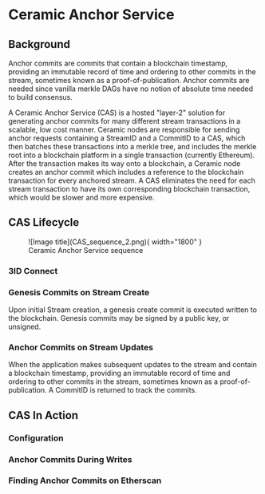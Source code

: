 # Ceramic Anchor Service

## Background

Anchor commits are commits that contain a blockchain timestamp, providing an immutable record of time and ordering to other commits in the stream, sometimes known as a proof-of-publication. Anchor commits are needed since vanilla merkle DAGs have no notion of absolute time needed to build consensus.

A Ceramic Anchor Service (CAS) is a hosted "layer-2" solution for generating anchor commits for many different stream transactions in a scalable, low cost manner. Ceramic nodes are responsible for sending anchor requests containing a StreamID and a CommitID to a CAS, which then batches these transactions into a merkle tree, and includes the merkle root into a blockchain platform in a single transaction (currently Ethereum). After the transaction makes its way onto a blockchain, a Ceramic node creates an anchor commit which includes a reference to the blockchain transaction for every anchored stream. A CAS eliminates the need for each stream transaction to have its own corresponding blockchain transaction, which would be slower and more expensive.

## CAS Lifecycle

<figure markdown>
  ![Image title](CAS_sequence_2.png){ width="1800" }
  <figcaption>Ceramic Anchor Service sequence</figcaption>
</figure>

### 3ID Connect

### Genesis Commits on Stream Create

Upon initial Stream creation, a genesis create commit is executed written to the blockchain. Genesis commits may be signed by a public key, or unsigned.

### Anchor Commits on Stream Updates

When the application makes subsequent updates to the stream and contain a blockchain timestamp, providing an immutable record of time and ordering to other commits in the stream, sometimes known as a proof-of-publication.  A CommitID is returned to track the commits.

## CAS In Action

### Configuration

### Anchor Commits During Writes

### Finding Anchor Commits on Etherscan

